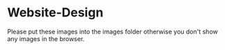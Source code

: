 # Website-Design

Please put these images into the images folder otherwise you don't show any images in the browser.
